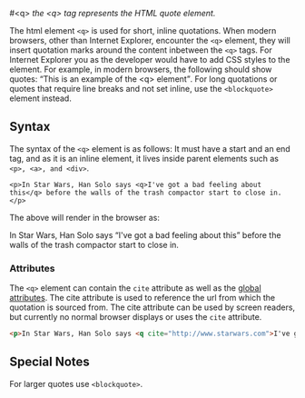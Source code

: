 #&lt;q&gt;
*the &lt;q&gt; tag represents the HTML quote element.*

The html element `<q>` is used for short, inline quotations. When modern browsers, other than Internet Explorer, encounter the `<q>` element, they will insert quotation marks around the content inbetween the `<q>` tags. For Internet Explorer you as the developer would have to add CSS styles to the element. For example, in modern browsers, the following should show quotes: <q>This is an example of the &lt;q&gt; element</q>. For long quotations or quotes that require line breaks and not set inline, use the `<blockquote>` element instead.

## Syntax

The syntax of the `<q>` element is as follows: It must have a start and an end tag, and as it is an inline element, it lives inside parent elements such as `<p>, <a>, and <div>`.
```
<p>In Star Wars, Han Solo says <q>I've got a bad feeling about this</q> before the walls of the trash compactor start to close in.</p>
```
The above will render in the browser as:
<p>In Star Wars, Han Solo says <q>I've got a bad feeling about this</q> before the walls of the trash compactor start to close in.</p>

### Attributes

The `<q>` element can contain the `cite` attribute as well as the [global attributes](https://developer.mozilla.org/en-US/docs/Web/HTML/Global_attributes). The cite attribute is used to reference the url from which the quotation is sourced from. The cite attribute can be used by screen readers, but currently no normal browser displays or uses the `cite` attribute.

```html
<p>In Star Wars, Han Solo says <q cite="http://www.starwars.com">I've got a bad feeling about this</q> before the walls of the trash compactor start to close in.</p>
```

## Special Notes

For larger quotes use `<blockquote>`.
